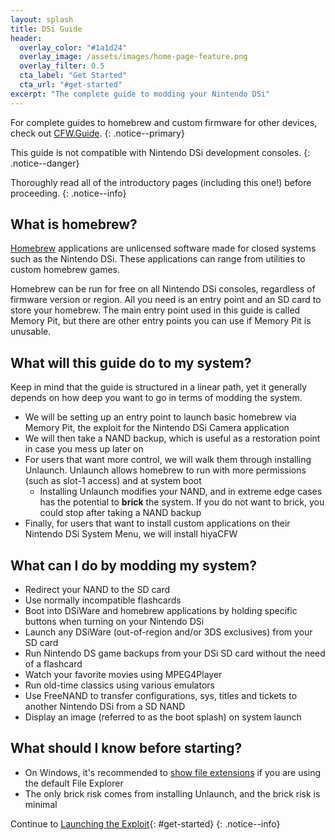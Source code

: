 ```yaml
---
layout: splash
title: DSi Guide
header:
  overlay_color: "#1a1d24"
  overlay_image: /assets/images/home-page-feature.png
  overlay_filter: 0.5
  cta_label: "Get Started"
  cta_url: "#get-started"
excerpt: "The complete guide to modding your Nintendo DSi"
---
```


For complete guides to homebrew and custom firmware for other devices, check out [CFW.Guide](https://cfw.guide/).
{: .notice--primary}

This guide is not compatible with Nintendo DSi development consoles.
{: .notice--danger}

Thoroughly read all of the introductory pages (including this one!) before proceeding.
{: .notice--info}

## What is homebrew?

[Homebrew](https://en.wikipedia.org/wiki/Homebrew_(video_games)) applications are unlicensed software made for closed systems such as the Nintendo DSi. These applications can range from utilities to custom homebrew games.

Homebrew can be run for free on all Nintendo DSi consoles, regardless of firmware version or region. All you need is an entry point and an SD card to store your homebrew. The main entry point used in this guide is called Memory Pit, but there are other entry points you can use if Memory Pit is unusable.

## What will this guide do to my system?

Keep in mind that the guide is structured in a linear path, yet it generally depends on how deep you want to go in terms of modding the system.

- We will be setting up an entry point to launch basic homebrew via Memory Pit, the exploit for the Nintendo DSi Camera application
- We will then take a NAND backup, which is useful as a restoration point in case you mess up later on
- For users that want more control, we will walk them through installing Unlaunch. Unlaunch allows homebrew to run with more permissions (such as slot-1 access) and at system boot
   - Installing Unlaunch modifies your NAND, and in extreme edge cases has the potential to **brick** the system. If you do not want to brick, you could stop after taking a NAND backup
- Finally, for users that want to install custom applications on their Nintendo DSi System Menu, we will install hiyaCFW

## What can I do by modding my system?

- Redirect your NAND to the SD card
- Use normally incompatible flashcards
- Boot into DSiWare and homebrew applications by holding specific buttons when turning on your Nintendo DSi
- Launch any DSiWare (out-of-region and/or 3DS exclusives) from your SD card
- Run Nintendo DS game backups from your DSi SD card without the need of a flashcard
- Watch your favorite movies using MPEG4Player
- Run old-time classics using various emulators
- Use FreeNAND to transfer configurations, sys, titles and tickets to another Nintendo DSi from a SD NAND
- Display an image (referred to as the boot splash) on system launch

## What should I know before starting?

- On Windows, it's recommended to [show file extensions](file-extensions-(windows)) if you are using the default File Explorer
- The only brick risk comes from installing Unlaunch, and the brick risk is minimal

Continue to [Launching the Exploit](launching-the-exploit){: #get-started}
{: .notice--info}
